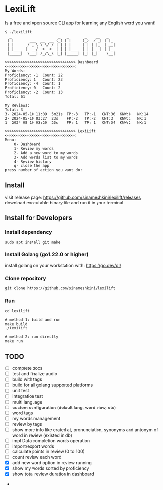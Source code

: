 # LexiLift
Is a free and open source CLI app for learning any English word you want!

```shell
$ ./lexilift                                                                                                      
  _                     _   _       _    __   _
 | |       ___  __  __ (_) | |     (_)  / _| | |_
 | |      / _ \ \ \/ / | | | |     | | | |_  | __|
 | |___  |  __/  >  <  | | | |___  | | |  _| | |_
 |_____|  \___| /_/\_\ |_| |_____| |_| |_|    \__|

>>>>>>>>>>>>>>>>>>>>>>>>>>>>>>>> Dashboard <<<<<<<<<<<<<<<<<<<<<<<<<<<<<<<<
My Words:
Proficiency: -1	 Count: 22
Proficiency: 1	 Count: 23
Proficiency: -4	 Count: 1
Proficiency: 0	 Count: 2
Proficiency: -2	 Count: 13
Total: 61

My Reviews:
Total: 3
3- 2024-05-10 11:09  5m21s	FP:-3	TP:-1	CNT:36	KNW:8	NK:14
2- 2024-05-10 03:27  23s	FP:-2	TP:-2	CNT:3	KNW:1	NK:1
1- 2024-05-10 03:20  23s	FP:-1	TP:-1	CNT:34	KNW:2	NK:1

>>>>>>>>>>>>>>>>>>>>>>>>>>>>>>>> LexiLift <<<<<<<<<<<<<<<<<<<<<<<<<<<<<<<<
Menu:
	0- Dashboard
	1- Review my words
	2- Add a new word to my words
	3- Add words list to my words
	4- Review history
	q- close the app
press number of action you want do:

```

## Install
visit release page: https://github.com/sinameshkini/lexilift/releases
download executable binary file and run it in your terminal.

## Install for Developers

### Install dependency
```shell
sudo apt install git make
```

### Install Golang (go1.22.0 or higher)
install golang on your workstation with: https://go.dev/dl/

### Clone repository
```shell
git clone https://github.com/sinameshkini/lexilift
```

### Run
```shell
cd lexilift

# method 1: build and run
make build
./lexilift

# method 2: run directly
make run
```

## TODO
- [ ] complete docs
- [ ] test and finalize audio
- [ ] build with tags
- [ ] build for all golang supported platforms
- [ ] unit test
- [ ] integration test
- [ ] multi language
- [ ] custom configuration (default lang, word view, etc)
- [ ] word tags
- [ ] my words management
- [ ] review by tags
- [ ] show more info like crated at, pronunciation, synonyms and antonym of word in review (existed in db)
- [ ] impl Data completion words operation
- [ ] import/export words
- [ ] calculate points in review (0 to 100)
- [ ] count review each word
- [x] add new word option in review running
- [x] show my words sorted by proficiency
- [x] show total review duration in dashboard
- 